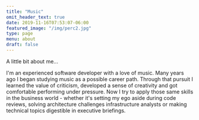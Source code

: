 ```yaml
---
title: "Music"
omit_header_text: true
date: 2019-11-16T07:53:07-06:00
featured_image: "/img/perc2.jpg"
type: page
menu: about
draft: false
---
```


A little bit about me...

I'm an experienced software developer with a love of music. Many years ago I began studying music as a possible career path. Through that pursuit I learned  the value of criticism, developed a sense of creativity and got comfortable performing under pressure. Now I try to apply those same skills in the business world - whether it's setting my ego aside during code reviews, solving architecture challenges infrastructure analysts or making technical topics digestible in executive briefings.
